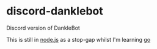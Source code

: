 # discord-danklebot

Discord version of DankleBot

This is still in [node.js](http://nodejs.org) as a stop-gap whilst I'm learning [go](http://golang.org)
